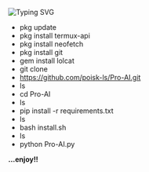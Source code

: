 
![Typing SVG](https://readme-typing-svg.herokuapp.com?color=%2349F707&size=30&lines=Pro+-+AI)
- pkg update
- pkg install termux-api
- pkg install neofetch
- pkg install git
- gem install lolcat
- git clone 
- https://github.com/poisk-ls/Pro-AI.git
- ls
- cd Pro-AI
- ls
- pip install -r requirements.txt
- ls
- bash install.sh
- ls
- python Pro-AI.py

**...enjoy!!**
